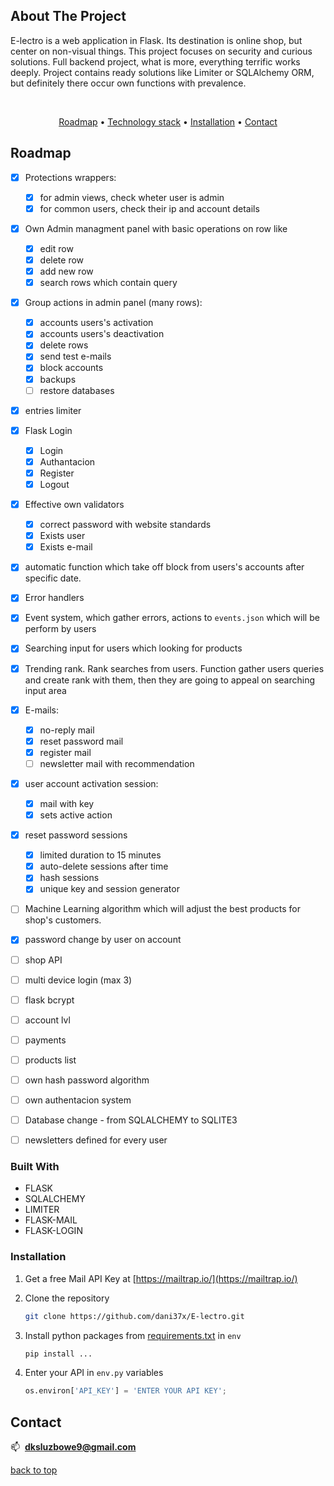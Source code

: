 ## About The Project
<a name="readme-top"></a>

E-lectro is a web application in Flask. Its destination is online shop, but  center on non-visual things. This project focuses on security and curious  solutions. Full backend project, what is more, everything terrific works deeply. Project contains ready solutions like Limiter or SQLAlchemy ORM, but definitely there occur own functions with prevalence.

<br>
<div align="center">

  [Roadmap](#roadmap) •
  [Technology stack](#technology_stack) •
  [Installation](#installation) •
  [Contact](#contact)
  
 </div>

## Roadmap

<a name="roadmap"></a>

- [x] Protections wrappers:
  - [x] for admin views, check wheter user is admin
  - [x] for common users, check their ip and account details
- [x] Own Admin managment panel with basic operations on row like
  - [x] edit row
  - [x] delete row
  - [x] add new row
  - [x] search rows which contain query
- [x] Group actions in admin panel (many rows):
  - [x] accounts users's activation
  - [x] accounts users's deactivation
  - [x] delete rows
  - [x] send test e-mails
  - [x] block accounts
  - [x] backups
  - [ ] restore databases
- [x] entries limiter 
- [x] Flask Login
  - [x] Login
  - [x] Authantacion
  - [x] Register
  - [x] Logout
- [x] Effective own validators
  - [x] correct password with website standards
  - [x] Exists user
  - [x] Exists e-mail
- [x] automatic function which take off block from users's accounts after specific date.
- [x] Error handlers
- [x] Event system, which gather errors, actions to `events.json` which will be perform by users
- [x] Searching input for users which looking for products
- [x] Trending rank. Rank searches from users. Function gather users queries and create rank with them, then they are going to appeal on searching input area
- [x] E-mails:
  - [x] no-reply mail
  - [x] reset password mail
  - [x] register mail
  - [ ] newsletter mail with recommendation
- [x] user account activation session:
  - [x] mail with key
  - [x] sets active action
- [x] reset password sessions  
  - [x] limited duration to 15 minutes
  - [x] auto-delete sessions after time
  - [x] hash sessions
  - [x] unique key and session generator
- [ ] Machine Learning algorithm which will adjust the best products for shop's customers.
- [x] password change by user on account
- [ ] shop API
- [ ] multi device login (max 3)
- [ ] flask bcrypt
- [ ] account lvl
- [ ] payments
- [ ] products list
- [ ] own hash password algorithm
- [ ] own authentacion system
- [ ] Database change - from SQLALCHEMY to SQLITE3
- [ ] newsletters defined for every user
 

### Built With
<a name="technology_stack"></a>
* FLASK
* SQLALCHEMY
* LIMITER
* FLASK-MAIL
* FLASK-LOGIN


### Installation
<a name="installation"></a>

1. Get a free Mail API Key at [https://mailtrap.io/](https://mailtrap.io/)

2. Clone the repository
   ```sh
   git clone https://github.com/dani37x/E-lectro.git
   ```
3. Install python packages from [requirements.txt](https://github.com/dani37x/E-lectro/blob/master/requirements.txt) in `env`
   ```sh
   pip install ...
   ```
4. Enter your API in `env.py` variables
   ```python
   os.environ['API_KEY'] = 'ENTER YOUR API KEY';
   ```



## Contact
<a name="contact"></a>
📫&nbsp;  **dksluzbowe9@gmail.com**



<p align="left"><a href="#readme-top">back to top</a></p>